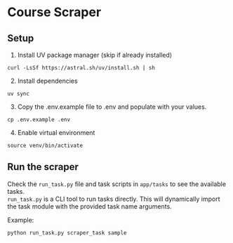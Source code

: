 # Course Scraper


## Setup
1. Install UV package manager (skip if already installed)
```
curl -LsSf https://astral.sh/uv/install.sh | sh
```

2. Install dependencies
```
uv sync
```

3. Copy the .env.example file to .env and populate with your values.
```
cp .env.example .env
```

4. Enable virtual environment
```
source venv/bin/activate
```

## Run the scraper
Check the `run_task.py` file and task scripts in `app/tasks` to see the available tasks.  
`run_task.py` is a CLI tool to run tasks directly. This will dynamically import the task module with the provided task name arguments.  

Example:
```
python run_task.py scraper_task sample
```
